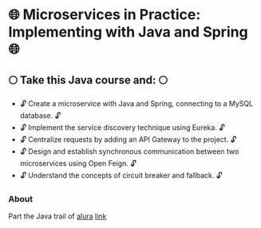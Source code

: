 # :globe_with_meridians: Microservices in Practice: Implementing with Java and Spring :globe_with_meridians:

## :full_moon: Take this Java course and: :full_moon:
  
- :unlock: Create a microservice with Java and Spring, connecting to a MySQL database. :unlock:
- :unlock: Implement the service discovery technique using Eureka. :unlock:
- :unlock: Centralize requests by adding an API Gateway to the project. :unlock:
- :unlock: Design and establish synchronous communication between two microservices using Open Feign. :unlock:
- :unlock: Understand the concepts of circuit breaker and fallback. :unlock:

### About
Part the Java trail of [alura](https://cursos.alura.com.br)
[link](https://cursos.alura.com.br/course/microsservicos-implementando-java-spring)
